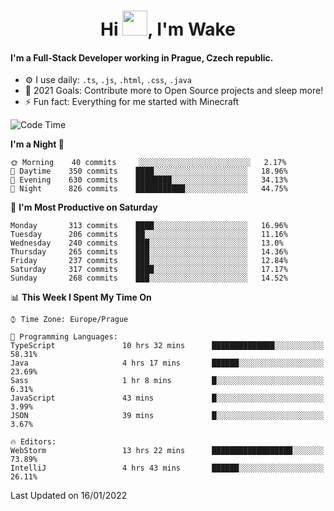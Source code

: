 <h1 align="center">Hi <img src="https://raw.githubusercontent.com/MrWakeCZ/MrWakeCZ/master/Hi.gif" width="40px" />, I'm Wake</h1>

#### I'm a Full-Stack Developer working in Prague, Czech republic.
- ⚙️ I use daily: `.ts`, `.js`, `.html`, `.css`, `.java`
- 🥅 2021 Goals: Contribute more to Open Source projects and sleep more!
- ⚡ Fun fact: Everything for me started with Minecraft

<!--START_SECTION:waka-->
![Code Time](http://img.shields.io/badge/Code%20Time-2%2C056%20hrs%209%20mins-blue)

**I'm a Night 🦉** 

```text
🌞 Morning    40 commits     ░░░░░░░░░░░░░░░░░░░░░░░░░   2.17% 
🌆 Daytime    350 commits    ████░░░░░░░░░░░░░░░░░░░░░   18.96% 
🌃 Evening    630 commits    ████████░░░░░░░░░░░░░░░░░   34.13% 
🌙 Night      826 commits    ███████████░░░░░░░░░░░░░░   44.75%

```
📅 **I'm Most Productive on Saturday** 

```text
Monday       313 commits    ████░░░░░░░░░░░░░░░░░░░░░   16.96% 
Tuesday      206 commits    ██░░░░░░░░░░░░░░░░░░░░░░░   11.16% 
Wednesday    240 commits    ███░░░░░░░░░░░░░░░░░░░░░░   13.0% 
Thursday     265 commits    ███░░░░░░░░░░░░░░░░░░░░░░   14.36% 
Friday       237 commits    ███░░░░░░░░░░░░░░░░░░░░░░   12.84% 
Saturday     317 commits    ████░░░░░░░░░░░░░░░░░░░░░   17.17% 
Sunday       268 commits    ███░░░░░░░░░░░░░░░░░░░░░░   14.52%

```


📊 **This Week I Spent My Time On** 

```text
⌚︎ Time Zone: Europe/Prague

💬 Programming Languages: 
TypeScript               10 hrs 32 mins      ██████████████░░░░░░░░░░░   58.31% 
Java                     4 hrs 17 mins       ██████░░░░░░░░░░░░░░░░░░░   23.69% 
Sass                     1 hr 8 mins         █░░░░░░░░░░░░░░░░░░░░░░░░   6.31% 
JavaScript               43 mins             █░░░░░░░░░░░░░░░░░░░░░░░░   3.99% 
JSON                     39 mins             █░░░░░░░░░░░░░░░░░░░░░░░░   3.67%

🔥 Editors: 
WebStorm                 13 hrs 22 mins      ██████████████████░░░░░░░   73.89% 
IntelliJ                 4 hrs 43 mins       ██████░░░░░░░░░░░░░░░░░░░   26.11%

```


 Last Updated on 16/01/2022
<!--END_SECTION:waka-->
